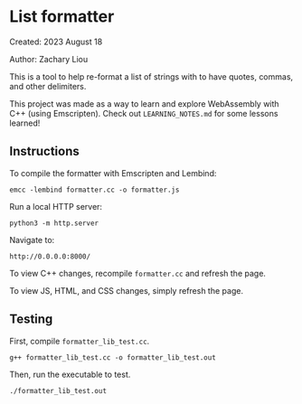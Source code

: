 # List formatter

Created: 2023 August 18

Author: Zachary Liou

This is a tool to help re-format a list of strings with to have quotes, commas,
and other delimiters.

This project was made as a way to learn and explore WebAssembly with C++
(using Emscripten). Check out `LEARNING_NOTES.md` for some lessons learned!


## Instructions

To compile the formatter with Emscripten and Lembind:
```
emcc -lembind formatter.cc -o formatter.js
```

Run a local HTTP server:

```
python3 -m http.server
```

Navigate to:

```
http://0.0.0.0:8000/
```

To view C++ changes, recompile `formatter.cc` and refresh the page.

To view JS, HTML, and CSS changes, simply refresh the page.


## Testing

First, compile `formatter_lib_test.cc`.
```
g++ formatter_lib_test.cc -o formatter_lib_test.out
```

Then, run the executable to test.
```
./formatter_lib_test.out
```

